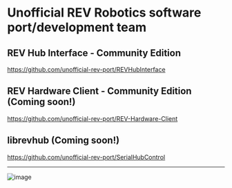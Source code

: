 # Unofficial REV Robotics software port/development team

## REV Hub Interface - Community Edition
https://github.com/unofficial-rev-port/REVHubInterface

## REV Hardware Client - Community Edition (Coming soon!)
https://github.com/unofficial-rev-port/REV-Hardware-Client

## librevhub (Coming soon!)
https://github.com/unofficial-rev-port/SerialHubControl

----------

![image](https://github.com/unofficial-rev-port/unofficial-rev-port.github.io/assets/54331556/eac275a0-46d0-4bf5-89f2-b68ddad5e4f1)

